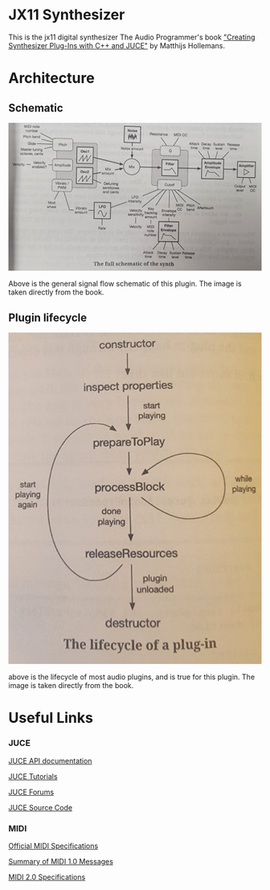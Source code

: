 # JX11 Synthesizer

This is the jx11 digital synthesizer The Audio Programmer's book ["Creating Synthesizer Plug-Ins with C++ and JUCE"](https://www.theaudioprogrammer.com/synth-plugin-book) by Matthijs Hollemans.

# Architecture

## Schematic

![Synth Schematic](img/synth-schematic.jpg)

Above is the general signal flow schematic of this plugin. The image is taken directly from the book.

## Plugin lifecycle

![Plugin Lifecycle](img/plugin-lifecycle.jpg)

above is the lifecycle of most audio plugins, and is true for this plugin. The image is taken directly from the book.

# Useful Links

### JUCE

[JUCE API documentation](https://docs.juce.com)

[JUCE Tutorials](https://juce.com/learn/tutorials)

[JUCE Forums](https://forum.juce.com)

[JUCE Source Code](https://github.com/juce-framework/JUCE)

### MIDI

[Official MIDI Specifications](https://www.midi.org/specifications)

[Summary of MIDI 1.0 Messages](https://www.midi.org/specifications-old/item/table-1-summary-of-midi-message)

[MIDI 2.0 Specifications](https://www.midi.org/specifications/midi-2-0-specifications)